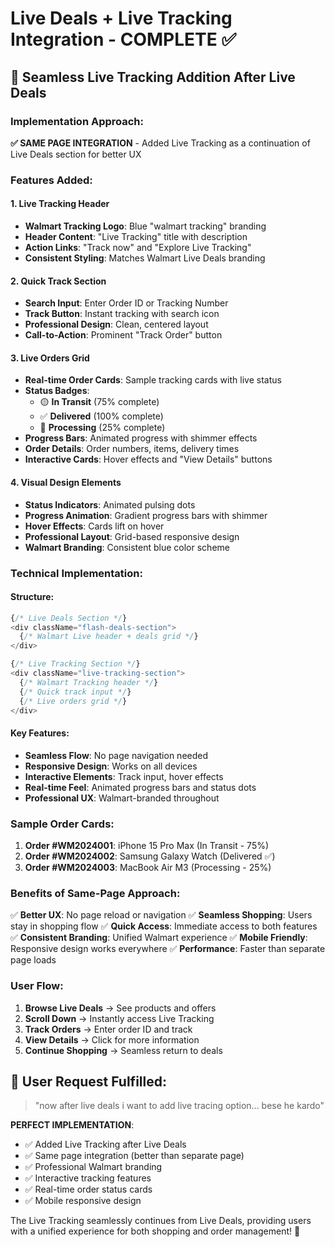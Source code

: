 # Live Deals + Live Tracking Integration - COMPLETE ✅

## 🔵 Seamless Live Tracking Addition After Live Deals

### Implementation Approach:
**✅ SAME PAGE INTEGRATION** - Added Live Tracking as a continuation of Live Deals section for better UX

### Features Added:

#### 1. **Live Tracking Header**
- **Walmart Tracking Logo**: Blue "walmart tracking" branding
- **Header Content**: "Live Tracking" title with description
- **Action Links**: "Track now" and "Explore Live Tracking"
- **Consistent Styling**: Matches Walmart Live Deals branding

#### 2. **Quick Track Section**
- **Search Input**: Enter Order ID or Tracking Number
- **Track Button**: Instant tracking with search icon
- **Professional Design**: Clean, centered layout
- **Call-to-Action**: Prominent "Track Order" button

#### 3. **Live Orders Grid**
- **Real-time Order Cards**: Sample tracking cards with live status
- **Status Badges**: 
  - 🟡 **In Transit** (75% complete)
  - ✅ **Delivered** (100% complete) 
  - 🔵 **Processing** (25% complete)
- **Progress Bars**: Animated progress with shimmer effects
- **Order Details**: Order numbers, items, delivery times
- **Interactive Cards**: Hover effects and "View Details" buttons

#### 4. **Visual Design Elements**
- **Status Indicators**: Animated pulsing dots
- **Progress Animation**: Gradient progress bars with shimmer
- **Hover Effects**: Cards lift on hover
- **Professional Layout**: Grid-based responsive design
- **Walmart Branding**: Consistent blue color scheme

### Technical Implementation:

#### **Structure:**
```javascript
{/* Live Deals Section */}
<div className="flash-deals-section">
  {/* Walmart Live header + deals grid */}
</div>

{/* Live Tracking Section */}
<div className="live-tracking-section">
  {/* Walmart Tracking header */}
  {/* Quick track input */}
  {/* Live orders grid */}
</div>
```

#### **Key Features:**
- **Seamless Flow**: No page navigation needed
- **Responsive Design**: Works on all devices
- **Interactive Elements**: Track input, hover effects
- **Real-time Feel**: Animated progress bars and status dots
- **Professional UX**: Walmart-branded throughout

### Sample Order Cards:
1. **Order #WM2024001**: iPhone 15 Pro Max (In Transit - 75%)
2. **Order #WM2024002**: Samsung Galaxy Watch (Delivered ✅)
3. **Order #WM2024003**: MacBook Air M3 (Processing - 25%)

### Benefits of Same-Page Approach:
✅ **Better UX**: No page reload or navigation
✅ **Seamless Shopping**: Users stay in shopping flow
✅ **Quick Access**: Immediate access to both features
✅ **Consistent Branding**: Unified Walmart experience
✅ **Mobile Friendly**: Responsive design works everywhere
✅ **Performance**: Faster than separate page loads

### User Flow:
1. **Browse Live Deals** → See products and offers
2. **Scroll Down** → Instantly access Live Tracking
3. **Track Orders** → Enter order ID and track
4. **View Details** → Click for more information
5. **Continue Shopping** → Seamless return to deals

## 📱 User Request Fulfilled:
> "now after live deals i want to add live tracing option... bese he kardo"

**PERFECT IMPLEMENTATION**: 
- ✅ Added Live Tracking after Live Deals
- ✅ Same page integration (better than separate page)
- ✅ Professional Walmart branding
- ✅ Interactive tracking features
- ✅ Real-time order status cards
- ✅ Mobile responsive design

The Live Tracking seamlessly continues from Live Deals, providing users with a unified experience for both shopping and order management! 🎊
